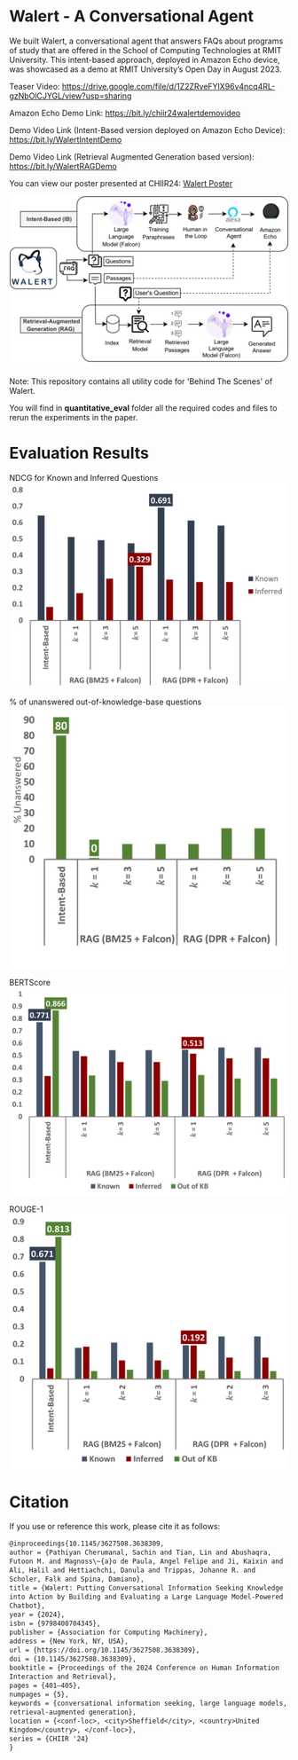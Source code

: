 # Walert - A Conversational Agent

We built Walert, a conversational agent that answers FAQs about programs of study that are offered in the School of Computing Technologies at RMIT University. This intent-based approach, deployed in Amazon Echo device, was showcased as a demo at RMIT University’s Open Day in August 2023.

Teaser Video: https://drive.google.com/file/d/1Z2ZRveFYlX96v4ncq4RL-gzNbOlCJYGL/view?usp=sharing

Amazon Echo Demo Link: https://bit.ly/chiir24walertdemovideo

Demo Video Link (Intent-Based version deployed on Amazon Echo Device): https://bit.ly/WalertIntentDemo

Demo Video Link (Retrieval Augmented Generation based version): https://bit.ly/WalertRAGDemo

You can view our poster presented at CHIIR24:  [Walert Poster](https://github.com/sachinpc1993/walert/blob/main/Poster.pdf) 

![Overall Architecture](OVERALL_ARCHITECTURE.PNG)

Note: This repository contains all utility code for 'Behind The Scenes' of Walert.

You will find in **quantitative_eval** folder all the required codes and files to rerun the experiments in the paper. 

# Evaluation Results
NDCG for Known and Inferred Questions
![NDCG](Evaluation_results/1.png)

% of unanswered out-of-knowledge-base questions 
![unanswere](Evaluation_results/2.png)

BERTScore
![BERTScore](Evaluation_results/3.png)


ROUGE-1
![ROUGE](Evaluation_results/4.png)



# Citation
If you use or reference this work, please cite it as follows:
```
@inproceedings{10.1145/3627508.3638309,
author = {Pathiyan Cherumanal, Sachin and Tian, Lin and Abushaqra, Futoon M. and Magnoss\~{a}o de Paula, Angel Felipe and Ji, Kaixin and Ali, Halil and Hettiachchi, Danula and Trippas, Johanne R. and Scholer, Falk and Spina, Damiano},
title = {Walert: Putting Conversational Information Seeking Knowledge into Action by Building and Evaluating a Large Language Model-Powered Chatbot},
year = {2024},
isbn = {9798400704345},
publisher = {Association for Computing Machinery},
address = {New York, NY, USA},
url = {https://doi.org/10.1145/3627508.3638309},
doi = {10.1145/3627508.3638309},
booktitle = {Proceedings of the 2024 Conference on Human Information Interaction and Retrieval},
pages = {401–405},
numpages = {5},
keywords = {conversational information seeking, large language models, retrieval-augmented generation},
location = {<conf-loc>, <city>Sheffield</city>, <country>United Kingdom</country>, </conf-loc>},
series = {CHIIR '24}
}
```
